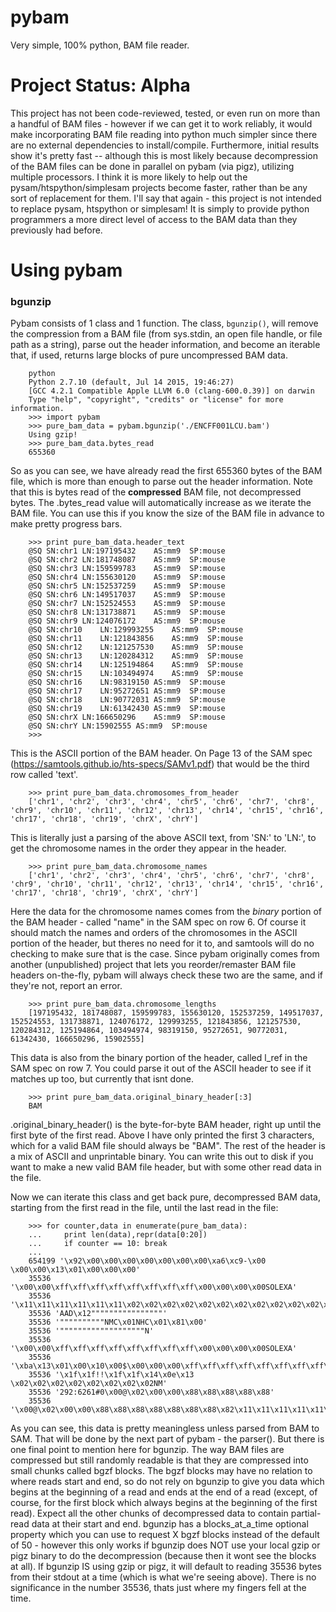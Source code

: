 # pybam
Very simple, 100% python, BAM file reader.

# Project Status: Alpha

This project has not been code-reviewed, tested, or even run on more than a handful of BAM files - however if we can get it to work reliably, it would make incorporating BAM file reading into python much simpler since there are no external dependencies to install/compile. Furthermore, initial results show it's pretty fast -- although this is most likely because decompression of the BAM files can be done in parallel on pybam (via pigz), utilizing multiple processors. I think it is more likely to help out the pysam/htspython/simplesam projects become faster, rather than be any sort of replacement for them. I'll say that again - this project is not intended to replace pysam, htspython or simplesam! It is simply to provide python programmers a more direct level of access to the BAM data than they previously had before.

# Using pybam

### bgunzip
Pybam consists of 1 class and 1 function. The class, `bgunzip()`, will remove the compression from a BAM file (from sys.stdin, an open file handle, or file path as a string), parse out the header information, and become an iterable that, if used, returns large blocks of pure uncompressed BAM data.

        python
        Python 2.7.10 (default, Jul 14 2015, 19:46:27)
        [GCC 4.2.1 Compatible Apple LLVM 6.0 (clang-600.0.39)] on darwin
        Type "help", "copyright", "credits" or "license" for more information.
        >>> import pybam
        >>> pure_bam_data = pybam.bgunzip('./ENCFF001LCU.bam')
        Using gzip!
        >>> pure_bam_data.bytes_read
        655360

So as you can see, we have already read the first 655360 bytes of the BAM file, which is more than enough to parse out the header information. Note that this is bytes read of the **compressed** BAM file, not decompressed bytes. The .bytes_read value will automatically increase as we iterate the BAM file. You can use this if you know the size of the BAM file in advance to make pretty progress bars.

        >>> print pure_bam_data.header_text
        @SQ	SN:chr1	LN:197195432	AS:mm9	SP:mouse
        @SQ	SN:chr2	LN:181748087	AS:mm9	SP:mouse
        @SQ	SN:chr3	LN:159599783	AS:mm9	SP:mouse
        @SQ	SN:chr4	LN:155630120	AS:mm9	SP:mouse
        @SQ	SN:chr5	LN:152537259	AS:mm9	SP:mouse
        @SQ	SN:chr6	LN:149517037	AS:mm9	SP:mouse
        @SQ	SN:chr7	LN:152524553	AS:mm9	SP:mouse
        @SQ	SN:chr8	LN:131738871	AS:mm9	SP:mouse
        @SQ	SN:chr9	LN:124076172	AS:mm9	SP:mouse
        @SQ	SN:chr10	LN:129993255	AS:mm9	SP:mouse
        @SQ	SN:chr11	LN:121843856	AS:mm9	SP:mouse
        @SQ	SN:chr12	LN:121257530	AS:mm9	SP:mouse
        @SQ	SN:chr13	LN:120284312	AS:mm9	SP:mouse
        @SQ	SN:chr14	LN:125194864	AS:mm9	SP:mouse
        @SQ	SN:chr15	LN:103494974	AS:mm9	SP:mouse
        @SQ	SN:chr16	LN:98319150	AS:mm9	SP:mouse
        @SQ	SN:chr17	LN:95272651	AS:mm9	SP:mouse
        @SQ	SN:chr18	LN:90772031	AS:mm9	SP:mouse
        @SQ	SN:chr19	LN:61342430	AS:mm9	SP:mouse
        @SQ	SN:chrX	LN:166650296	AS:mm9	SP:mouse
        @SQ	SN:chrY	LN:15902555	AS:mm9	SP:mouse
        >>>

This is the ASCII portion of the BAM header. On Page 13 of the SAM spec (https://samtools.github.io/hts-specs/SAMv1.pdf) that would be the third row called 'text'.

        >>> print pure_bam_data.chromosomes_from_header
        ['chr1', 'chr2', 'chr3', 'chr4', 'chr5', 'chr6', 'chr7', 'chr8', 'chr9', 'chr10', 'chr11', 'chr12', 'chr13', 'chr14', 'chr15', 'chr16', 'chr17', 'chr18', 'chr19', 'chrX', 'chrY']

This is literally just a parsing of the above ASCII text, from 'SN:' to 'LN:', to get the chromosome names in the order they appear in the header.

        >>> print pure_bam_data.chromosome_names
        ['chr1', 'chr2', 'chr3', 'chr4', 'chr5', 'chr6', 'chr7', 'chr8', 'chr9', 'chr10', 'chr11', 'chr12', 'chr13', 'chr14', 'chr15', 'chr16', 'chr17', 'chr18', 'chr19', 'chrX', 'chrY']

Here the data for the chromosome names comes from the *binary* portion of the BAM header - called "name" in the SAM spec on row 6. Of course it should match the names and orders of the chromosomes in the ASCII portion of the header, but theres no need for it to, and samtools will do no checking to make sure that is the case. Since pybam originally comes from another (unpublished) project that lets you reorder/remaster BAM file headers on-the-fly, pybam will always check these two are the same, and if they're not, report an error.

        >>> print pure_bam_data.chromosome_lengths
        [197195432, 181748087, 159599783, 155630120, 152537259, 149517037, 152524553, 131738871, 124076172, 129993255, 121843856, 121257530, 120284312, 125194864, 103494974, 98319150, 95272651, 90772031, 61342430, 166650296, 15902555]

This data is also from the binary portion of the header, called l_ref in the SAM spec on row 7. You could parse it out of the ASCII header to see if it matches up too, but currently that isnt done.

        >>> print pure_bam_data.original_binary_header[:3]
        BAM

.original_binary_header() is the byte-for-byte BAM header, right up until the first byte of the first read. Above I have only printed the first 3 characters, which for a valid BAM file should always be "BAM". The rest of the header is a mix of ASCII and unprintable binary. You can write this out to disk if you want to make a new valid BAM file header, but with some other read data in the file.

Now we can iterate this class and get back pure, decompressed BAM data, starting from the first read in the file, until the last read in the file:

        >>> for counter,data in enumerate(pure_bam_data):
        ...     print len(data),repr(data[0:20])
        ...     if counter == 10: break
        ...
        654199 '\x92\x00\x00\x00\x00\x00\x00\x00\xa6\xc9-\x00 \x00\x00\x13\x01\x00\x00\x00'
        35536 '\x00\x00\xff\xff\xff\xff\xff\xff\xff\xff\x00\x00\x00\x00SOLEXA'
        35536 '\x11\x11\x11\x11\x11\x11\x02\x02\x02\x02\x02\x02\x02\x02\x02\x02\x02\x02\x02\x02'
        35536 'AAD\x12""""""""""""""""'
        35536 '""""""""""NMC\x01NHC\x01\x81\x00'
        35536 '"""""""""""""""""""N'
        35536 '\x00\x00\xff\xff\xff\xff\xff\xff\xff\xff\x00\x00\x00\x00SOLEXA'
        35536 '\xba\x13\x01\x00\x10\x00$\x00\x00\x00\xff\xff\xff\xff\xff\xff\xff\xff\x00\x00'
        35536 '\x1f\x1f!!\x1f\x1f\x14\x0e\x13 \x02\x02\x02\x02\x02\x02\x02\x02NM'
        35536 '292:6261#0\x00@\x02\x00\x00\x88\x88\x88\x88\x88'
        35536 '\x00@\x02\x00\x00\x88\x88\x88\x88\x88\x88\x88\x82\x11\x11\x11\x11\x11\x11\x11'

As you can see, this data is pretty meaningless unless parsed from BAM to SAM. That will be done by the next part of pybam - the parser(). But there is one final point to mention here for bgunzip. The way BAM files are compressed but still randomly readable is that they are compressed into small chunks called bgzf blocks. The bgzf blocks may have no relation to where reads start and end, so do not rely on bgunzip to give you data which begins at the beginning of a read and ends at the end of a read (except, of course, for the first block which always begins at the beginning of the first read). Expect all the other chunks of decompressed data to contain partial-read data at their start and end. bgunzip has a blocks_at_a_time optional property which you can use to request X bgzf blocks instead of the default of 50 - however this only works if bgunzip does NOT use your local gzip or pigz binary to do the decompression (because then it wont see the blocks at all). If bgunzip IS using gzip or pigz, it will default to reading 35536 bytes from their stdout at a time (which is what we're seeing above). There is no significance in the number 35536, thats just where my fingers fell at the time.

